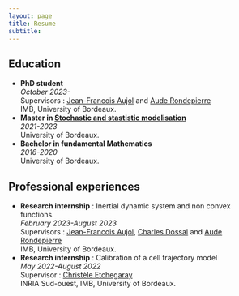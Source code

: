 ```yaml
---
layout: page
title: Resume
subtitle: 
---
```


## Education

- **PhD student**\
*October 2023-*\
Supervisors : [Jean-Francois Aujol](https://www.math.u-bordeaux.fr/~jaujol/) and [Aude Rondepierre](https://perso.math.univ-toulouse.fr/rondepierre/)\
IMB, University of Bordeaux.
- **Master in [Stochastic and stastistic modelisation](https://uf-mi.u-bordeaux.fr/MSS/)**\
*2021-2023*\
University of Bordeaux.
- **Bachelor in fundamental Mathematics**\
*2016-2020*\
University of Bordeaux.

## Professional experiences

- **Research internship** : Inertial dynamic system and non convex functions.\
*February 2023-August 2023*\
Supervisors : [Jean-Francois Aujol](https://www.math.u-bordeaux.fr/~jaujol/), [Charles Dossal](https://perso.math.univ-toulouse.fr/cdossal/) and [Aude Rondepierre](https://perso.math.univ-toulouse.fr/rondepierre/)\
IMB, University of Bordeaux.
- **Research internship** : Calibration of a cell trajectory model\
*May 2022-August 2022*\
Supervisor : [Christèle Etchegaray](https://www.math.u-bordeaux.fr/~cetchegar001/fr/)\
INRIA Sud-ouest, IMB, University of Bordeaux.
